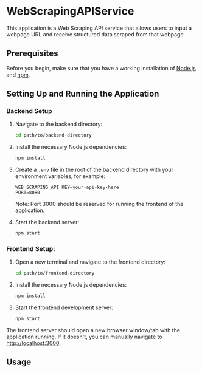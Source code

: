 # WebScrapingAPIService

This application is a Web Scraping API service that allows users to input a webpage URL and receive structured data scraped from that webpage.

## Prerequisites

Before you begin, make sure that you have a working installation of [Node.js](https://nodejs.org/) and [npm](https://www.npmjs.com/).

## Setting Up and Running the Application

### Backend Setup

1. Navigate to the backend directory:
    ```bash
    cd path/to/backend-directory
    ```

2. Install the necessary Node.js dependencies:
    ```bash
    npm install
    ```

3. Create a `.env` file in the root of the backend directory with your environment variables, for example:
    ```env
    WEB_SCRAPING_API_KEY=your-api-key-here
    PORT=8080
    ```
    Note: Port 3000 should be reserved for running the frontend of the application.

4. Start the backend server:
    ```bash
    npm start
    ```

### Frontend Setup:

1. Open a new terminal and navigate to the frontend directory:
    ```bash
    cd path/to/frontend-directory
    ```

2. Install the necessary Node.js dependencies:
    ```bash
    npm install
    ```

3. Start the frontend development server:
    ```bash
    npm start
    ```

The frontend server should open a new browser window/tab with the application running. If it doesn't, you can manually navigate to [http://localhost:3000](http://localhost:3000).

## Usage




